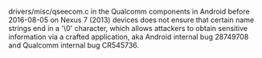 drivers/misc/qseecom.c in the Qualcomm components in Android before 2016-08-05 on Nexus 7 (2013) devices does not ensure that certain name strings end in a '\0' character, which allows attackers to obtain sensitive information via a crafted application, aka Android internal bug 28749708 and Qualcomm internal bug CR545736.